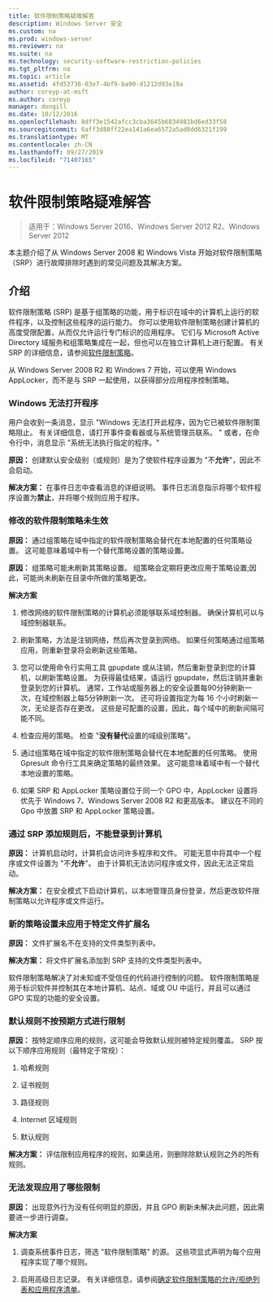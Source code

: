 ```yaml
---
title: 软件限制策略疑难解答
description: Windows Server 安全
ms.custom: na
ms.prod: windows-server
ms.reviewer: na
ms.suite: na
ms.technology: security-software-restriction-policies
ms.tgt_pltfrm: na
ms.topic: article
ms.assetid: 4fd53736-03e7-4bf9-ba90-d1212d93e19a
author: coreyp-at-msft
ms.author: coreyp
manager: dongill
ms.date: 10/12/2016
ms.openlocfilehash: 8dff3e1542afcc3cba3645b6834981bd6ed33f58
ms.sourcegitcommit: 6aff3d88ff22ea141a6ea6572a5ad8dd6321f199
ms.translationtype: MT
ms.contentlocale: zh-CN
ms.lasthandoff: 09/27/2019
ms.locfileid: "71407165"
---
```

# <a name="troubleshoot-software-restriction-policies"></a>软件限制策略疑难解答

>适用于：Windows Server 2016、Windows Server 2012 R2、Windows Server 2012

本主题介绍了从 Windows Server 2008 和 Windows Vista 开始对软件限制策略（SRP）进行故障排除时遇到的常见问题及其解决方案。

## <a name="introduction"></a>介绍
软件限制策略 (SRP) 是基于组策略的功能，用于标识在域中的计算机上运行的软件程序，以及控制这些程序的运行能力。 你可以使用软件限制策略创建计算机的高度受限配置，从而仅允许运行专门标识的应用程序。 它们与 Microsoft Active Directory 域服务和组策略集成在一起，但也可以在独立计算机上进行配置。 有关 SRP 的详细信息，请参阅[软件限制策略](software-restriction-policies.md)。

从 Windows Server 2008 R2 和 Windows 7 开始，可以使用 Windows AppLocker，而不是与 SRP 一起使用，以获得部分应用程序控制策略。

### <a name="windows-cannot-open-a-program"></a>Windows 无法打开程序
用户会收到一条消息，显示 "Windows 无法打开此程序，因为它已被软件限制策略阻止。 有关详细信息，请打开事件查看器或与系统管理员联系。 " 或者，在命令行中，消息显示 "系统无法执行指定的程序。"

**原因：** 创建默认安全级别（或规则）是为了使软件程序设置为 "不**允许**"，因此不会启动。

**解决方案：** 在事件日志中查看消息的详细说明。 事件日志消息指示将哪个软件程序设置为**禁止**，并将哪个规则应用于程序。

### <a name="modified-software-restriction-policies-are-not-taking-effect"></a>修改的软件限制策略未生效
**原因：** 通过组策略在域中指定的软件限制策略会替代在本地配置的任何策略设置。 这可能意味着域中有一个替代策略设置的策略设置。

**原因：** 组策略可能未刷新其策略设置。 组策略会定期将更改应用于策略设置;因此，可能尚未刷新在目录中所做的策略更改。

**解决方案**

1.  修改网络的软件限制策略的计算机必须能够联系域控制器。 确保计算机可以与域控制器联系。

2.  刷新策略，方法是注销网络，然后再次登录到网络。 如果任何策略通过组策略应用，则重新登录将会刷新这些策略。

3.  您可以使用命令行实用工具 gpupdate 或从注销，然后重新登录到您的计算机，以刷新策略设置。 为获得最佳结果，请运行 gpupdate，然后注销并重新登录到您的计算机。 通常，工作站或服务器上的安全设置每90分钟刷新一次，在域控制器上每5分钟刷新一次。 还可将设置指定为每 16 个小时刷新一次，无论是否存在更改。 这些是可配置的设置，因此，每个域中的刷新间隔可能不同。

4.  检查应用的策略。 检查 "**没有替代**设置的域级别策略"。

5.  通过组策略在域中指定的软件限制策略会替代在本地配置的任何策略。 使用 Gpresult 命令行工具来确定策略的最终效果。 这可能意味着域中有一个替代本地设置的策略。

6.  如果 SRP 和 AppLocker 策略设置位于同一个 GPO 中，AppLocker 设置将优先于 Windows 7、Windows Server 2008 R2 和更高版本。 建议在不同的 Gpo 中放置 SRP 和 AppLocker 策略设置。

### <a name="after-adding-a-rule-through-srp-you-cannot-log-on-to-your-computer"></a>通过 SRP 添加规则后，不能登录到计算机
**原因：** 计算机启动时，计算机会访问许多程序和文件。 可能无意中将其中一个程序或文件设置为 "不**允许**"。 由于计算机无法访问程序或文件，因此无法正常启动。

**解决方案：** 在安全模式下启动计算机，以本地管理员身份登录，然后更改软件限制策略以允许程序或文件运行。

### <a name="a-new-policy-setting-is-not-applying-to-a-specific-file-name-extension"></a>新的策略设置未应用于特定文件扩展名
**原因：** 文件扩展名不在支持的文件类型列表中。

**解决方案：** 将文件扩展名添加到 SRP 支持的文件类型列表中。

软件限制策略解决了对未知或不受信任的代码进行控制的问题。 软件限制策略是用于标识软件并控制其在本地计算机、站点、域或 OU 中运行，并且可以通过 GPO 实现的功能的安全设置。

### <a name="a-default-rule-is-not-restricting-as-expected"></a>默认规则不按预期方式进行限制
**原因：** 按特定顺序应用的规则，这可能会导致默认规则被特定规则覆盖。 SRP 按以下顺序应用规则（最特定于常规）：

1.  哈希规则

2.  证书规则

3.  路径规则

4.  Internet 区域规则

5.  默认规则

**解决方案：** 评估限制应用程序的规则，如果适用，则删除除默认规则之外的所有规则。

### <a name="unable-to-discover-which-restrictions-are-applied"></a>无法发现应用了哪些限制
**原因：** 出现意外行为没有任何明显的原因，并且 GPO 刷新未解决此问题，因此需要进一步进行调查。

**解决方案**

1.  调查系统事件日志，筛选 "软件限制策略" 的源。 这些项显式声明为每个应用程序实现了哪个规则。

2.  启用高级日志记录。 有关详细信息，请参阅[确定软件限制策略的允许/拒绝列表和应用程序清单](software-restriction-policies.md)。


